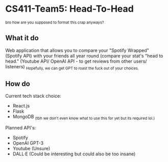 # CS411-Team5: Head-To-Head
<sup>bro how are you supposed to format this crap anyways?</sup> 

## What it do
Web application that allows you to compare your "Spotify Wrapped" (Spotify API) with your friends all year round (compare your stat's "head to head." (Youtube API/ OpenAI API - to get reviews from other users/ listeners)
<sub>Hopefully, we can get GPT to roast the fuck out of your choices.</sub>

## How do
Current tech stack choice:
* React.js
* Flask
* MongoDB <sub>(tbh we don't even know what to use this for yet but its required lol.)</sub>

Planned API's:
* Spotify
* OpenAI GPT-3
* Youtube (Unsure)
* DALL·E (Could be interesting but could also be too insane)
